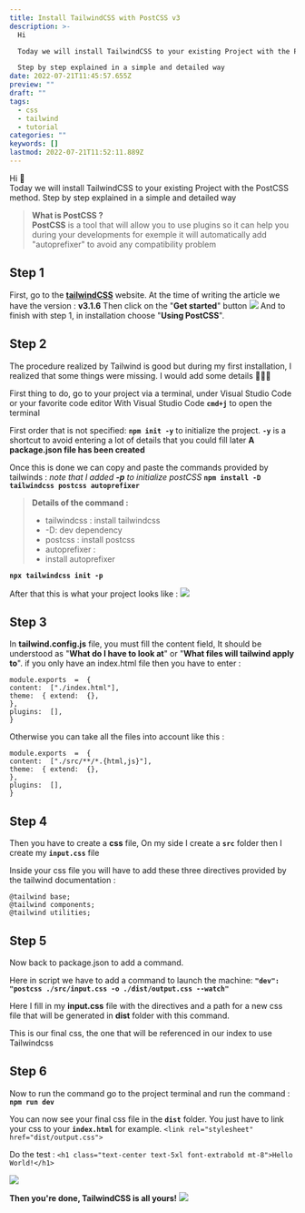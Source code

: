 ```yaml
---
title: Install TailwindCSS with PostCSS v3
description: >-
  Hi

  Today we will install TailwindCSS to your existing Project with the PostCSS method.

  Step by step explained in a simple and detailed way
date: 2022-07-21T11:45:57.655Z
preview: ""
draft: ""
tags:
  - css
  - tailwind
  - tutorial
categories: ""
keywords: []
lastmod: 2022-07-21T11:52:11.889Z
---
```



Hi 👋  
Today we will install TailwindCSS to your existing Project with the PostCSS method.
Step by step explained in a simple and detailed way

> **What is PostCSS ?**  
**PostCSS** is a tool that will allow you to use plugins so it can help you during your developments for exemple it will automatically
> add "autoprefixer" to avoid any compatibility problem

## Step 1

First, go to the **[tailwindCSS](https://tailwindcss.com/)** website.
At the time of writing the article we have the version : **v3.1.6**
Then click on the "**Get started**" button
![](/install-tailwind/tailwindGetStarted.png)
And to finish with step 1, in installation choose "**Using PostCSS**".


## Step 2

The procedure realized by Tailwind is good but during my first installation, I realized that some things were missing. I would add some details 👨🏻‍🏫

First thing to do, go to your project via a terminal, under Visual Studio Code or your favorite code editor
With Visual Studio Code **`cmd+j`** to open the terminal

First order that is not specified: **`npm init -y`** to initialize the project.
**`-y`** is a shortcut to avoid entering a lot of details that you could fill later
**A package.json file has been created**

Once this is done we can copy and paste the commands provided by tailwinds :
_note that I added **-p** to initialize postCSS_
**`npm install -D tailwindcss postcss autoprefixer`**

> **Details of the command :**
>
> - tailwindcss : install tailwindcss
> - -D: dev dependency
> - postcss : install postcss
> - autoprefixer :
> - install autoprefixer

**`npx tailwindcss init -p`**

After that this is what your project looks like :
![](/install-tailwind/tinstall.png)

## Step 3

In **tailwind.config.js** file, you must fill the content field,
It should be understood as "**What do I have to look at**" or "**What files will tailwind apply to**".
if you only have an index.html file then you have to enter :

    module.exports  =  {
    content:  ["./index.html"],
    theme:  { extend:  {},
    },
    plugins:  [],
    }

Otherwise you can take all the files into account like this :

    module.exports  =  {
    content:  ["./src/**/*.{html,js}"],
    theme:  { extend:  {},
    },
    plugins:  [],
    }

## Step 4

Then you have to create a **css** file,
On my side I create a **`src`** folder then I create my **`input.css`** file

Inside your css file you will have to add these three directives provided by the tailwind documentation :

    @tailwind base;
    @tailwind components;
    @tailwind utilities;

## Step 5

Now back to package.json to add a command.

Here in script we have to add a command to launch the machine:
**`"dev": "postcss ./src/input.css -o ./dist/output.css --watch"`**

Here I fill in my **input.css** file with the directives and a path for a new css file that will be generated in **dist** folder with this command.

This is our final css, the one that will be referenced in our index to use Tailwindcss

## Step 6

Now to run the command go to the project terminal and run the command :
**`npm run dev`**

You can now see your final css file in the **`dist`** folder.
You just have to link your css to your **`index.html`** for example.
`<link rel="stylesheet" href="dist/output.css">`

Do the test :
`<h1 class="text-center text-5xl font-extrabold mt-8">Hello World!</h1>`

![](/install-tailwind/tinstallfinal.png)

**Then you're done, TailwindCSS is all yours!**
![](/install-tailwind/helloworld.png)
